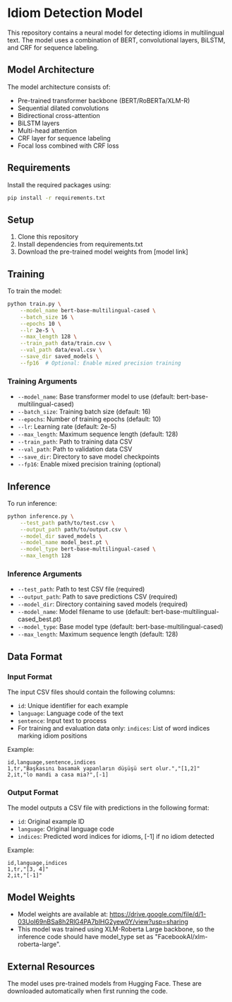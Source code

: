 # Idiom Detection Model

This repository contains a neural model for detecting idioms in multilingual text. The model uses a combination of BERT, convolutional layers, BiLSTM, and CRF for sequence labeling.

## Model Architecture

The model architecture consists of:
- Pre-trained transformer backbone (BERT/RoBERTa/XLM-R)
- Sequential dilated convolutions
- Bidirectional cross-attention
- BiLSTM layers
- Multi-head attention
- CRF layer for sequence labeling
- Focal loss combined with CRF loss

## Requirements

Install the required packages using:

```bash
pip install -r requirements.txt
```

## Setup

1. Clone this repository
2. Install dependencies from requirements.txt
3. Download the pre-trained model weights from [model link]

## Training

To train the model:

```bash
python train.py \
    --model_name bert-base-multilingual-cased \
    --batch_size 16 \
    --epochs 10 \
    --lr 2e-5 \
    --max_length 128 \
    --train_path data/train.csv \
    --val_path data/eval.csv \
    --save_dir saved_models \
    --fp16  # Optional: Enable mixed precision training
```

### Training Arguments

- `--model_name`: Base transformer model to use (default: bert-base-multilingual-cased)
- `--batch_size`: Training batch size (default: 16)
- `--epochs`: Number of training epochs (default: 10)
- `--lr`: Learning rate (default: 2e-5)
- `--max_length`: Maximum sequence length (default: 128)
- `--train_path`: Path to training data CSV
- `--val_path`: Path to validation data CSV
- `--save_dir`: Directory to save model checkpoints
- `--fp16`: Enable mixed precision training (optional)

## Inference

To run inference:

```bash
python inference.py \
    --test_path path/to/test.csv \
    --output_path path/to/output.csv \
    --model_dir saved_models \
    --model_name model_best.pt \
    --model_type bert-base-multilingual-cased \
    --max_length 128
```

### Inference Arguments

- `--test_path`: Path to test CSV file (required)
- `--output_path`: Path to save predictions CSV (required)
- `--model_dir`: Directory containing saved models (required)
- `--model_name`: Model filename to use (default: bert-base-multilingual-cased_best.pt)
- `--model_type`: Base model type (default: bert-base-multilingual-cased)
- `--max_length`: Maximum sequence length (default: 128)

## Data Format

### Input Format

The input CSV files should contain the following columns:
- `id`: Unique identifier for each example
- `language`: Language code of the text
- `sentence`: Input text to process
- For training and evaluation data only: `indices`: List of word indices marking idiom positions

Example:
```csv
id,language,sentence,indices
1,tr,"Başkasını basamak yapanların düşüşü sert olur.","[1,2]"
2,it,"lo mandi a casa mia?",[-1]
```

### Output Format

The model outputs a CSV file with predictions in the following format:
- `id`: Original example ID
- `language`: Original language code
- `indices`: Predicted word indices for idioms, [-1] if no idiom detected

Example:
```csv
id,language,indices
1,tr,"[3, 4]"
2,it,"[-1]"
```

## Model Weights

- Model weights are available at: https://drive.google.com/file/d/1-03UoI69nBSa8h2RlG4PA7blHG2yew0Y/view?usp=sharing
- This model was trained using XLM-Roberta Large backbone, so the inference code should have model_type set as "FacebookAI/xlm-roberta-large".

## External Resources

The model uses pre-trained models from Hugging Face.
These are downloaded automatically when first running the code.
